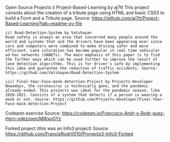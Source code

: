 Open Source Projects
	i) Project-Based-Learning by aj7tt
	This project consists about the creation of a tribute page using HTML and basic CSS3 to build a Form and a Tribute page. Source: https://github.com/aj7tt/Project-Based-Learning?tab=readme-ov-file
	
	ii) Road-Detection-System by Vatshayan
	Road safety is always an area that concerned many people around the world and systems that aid the drivers have been appearing ever since cars and computers were combined to make driving safer and more efficient. Lane coloration has become popular in real time vehicular ad-hoc networks (VANETs). The main emphasis of this paper is to find the further ways which can be used further to improve the result of lane detection algorithms. This is for driver's safe by implementing this idea and guarantee the reduction of traffic accidents. Source: https://github.com/Vatshayan/Road-Detection-System

	iii) Final-Year-Face-mask-detection-Project by Projects-Developer
	Nowadays, the coronavirus is technically gone, and the pandemic already ended. This projects was ideal for the pandemic season, like 2020-2021. Consists of a system that detects if a person is wearing a mask or not. Source: https://github.com/Projects-Developer/Final-Year-Face-mask-detection-Project

Codepen exercise
	Source: https://codepen.io/Francisco-Andr-s-Rodr-guez-Hern-ndez/pen/MWxoGYz

Forked project (this was an Info3 project)
	Source: https://github.com/FrancisRodr0010/Proyecto3-Info3-Forked
